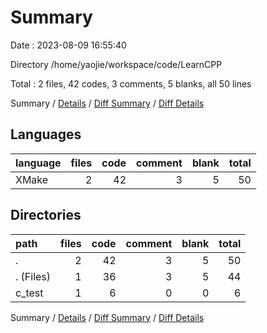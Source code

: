 # Summary

Date : 2023-08-09 16:55:40

Directory /home/yaojie/workspace/code/LearnCPP

Total : 2 files,  42 codes, 3 comments, 5 blanks, all 50 lines

Summary / [Details](details.md) / [Diff Summary](diff.md) / [Diff Details](diff-details.md)

## Languages
| language | files | code | comment | blank | total |
| :--- | ---: | ---: | ---: | ---: | ---: |
| XMake | 2 | 42 | 3 | 5 | 50 |

## Directories
| path | files | code | comment | blank | total |
| :--- | ---: | ---: | ---: | ---: | ---: |
| . | 2 | 42 | 3 | 5 | 50 |
| . (Files) | 1 | 36 | 3 | 5 | 44 |
| c_test | 1 | 6 | 0 | 0 | 6 |

Summary / [Details](details.md) / [Diff Summary](diff.md) / [Diff Details](diff-details.md)